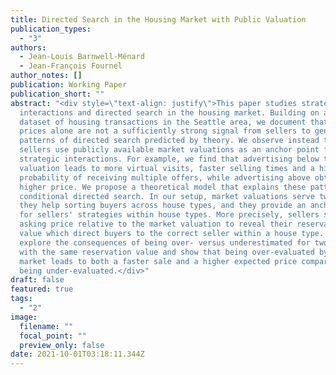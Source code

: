 ```yaml
---
title: Directed Search in the Housing Market with Public Valuation
publication_types:
  - "3"
authors:
  - Jean-Louis Barnwell-Ménard
  - Jean-François Fournel
author_notes: []
publication: Working Paper
publication_short: ""
abstract: "<div style=\"text-align: justify\">This paper studies strategic
  interactions and directed search in the housing market. Building on a rich
  dataset of housing transactions in the Seattle area, we document that asking
  prices alone are not a sufficiently strong signal from sellers to generate the
  patterns of directed search predicted by theory. We observe instead that
  sellers use publicly available market valuations as an anchor point for
  strategic interactions. For example, we find that advertising below the market
  valuation leads to more virtual visits, faster selling times and a higher
  probability of receiving multiple offers, while advertising above obtains a
  higher price. We propose a theoretical model that explains these patterns of
  conditional directed search. In our setup, market valuations serve two goals:
  they help sorting buyers across house types, and they provide an anchor point
  for sellers' strategies within house types. More precisely, sellers set their
  asking price relative to the market valuation to reveal their reservation
  value which direct buyers to the correct seller within a house type. We
  explore the consequences of being over- versus underestimated for two sellers
  with the same reservation value and show that being over-evaluated by the
  market leads to both a faster sale and a higher expected price compared to
  being under-evaluated.</div>"
draft: false
featured: true
tags:
  - "2"
image:
  filename: ""
  focal_point: ""
  preview_only: false
date: 2021-10-01T03:18:11.344Z
---
```

